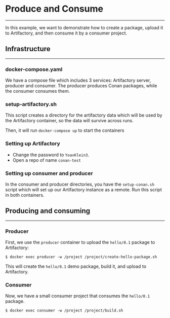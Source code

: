 
# Produce and Consume
---

In this example, we want to demonstrate how to create a package, upload it to Artifactory,
and then consume it by a consumer project.

## Infrastructure
---
### docker-compose.yaml
We have a compose file which includes 3 services: Artifactory server, producer and consumer.
The producer produces Conan packages, while the consumer consumes them.

### setup-artifactory.sh
This script creates a directory for the artifactory data which will be used by the
Artifactory container, so the data will survive across runs.

Then, it will run `docker-compose up` to start the containers

### Setting up Artifactory
- Change the password to `YoavKlein3`.
- Open a repo of name `conan-test`


### Setting up consumer and producer
In the consumer and producer directories, you have the `setup-conan.sh` script
which will set up our Artifactory instance as a remote. Run this script in both
containers.


## Producing and consuming
---

### Producer
First, we use the `producer` container to upload the `hello/0.1` package to Artifactory:

```
$ docker exec producer -w /project /project/create-hello-package.sh
```

This will create the `hello/0.1` demo package, build it, and upload to Artifactory.

### Consumer
Now, we have a small consumer project that consumes the `hello/0.1` package.

```
$ docker exec consumer -w /project /project/build.sh
```

